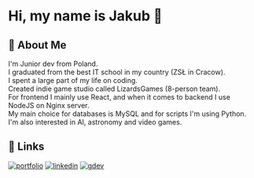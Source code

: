 
# Hi, my name is Jakub 👋

## 🚀 About Me
I'm Junior dev from Poland.  
I graduated from the best IT school in my country (ZSŁ in Cracow).  
I spent a large part of my life on coding.  
Created indie game studio called LizardsGames (8-person team).  
For frontend I mainly use React, and when it comes to backend I use NodeJS on Nginx server.  
My main choice for databases is MySQL and for scripts I'm using Python.  
I'm also interested in AI, astronomy and video games.  

## 🔗 Links
[![portfolio](https://img.shields.io/badge/my_portfolio-ffd700?style=for-the-badge&logo=ko-fi&logoColor=black)](https://korytko.dev)
[![linkedin](https://img.shields.io/badge/linkedin-0A66C2?style=for-the-badge&logo=linkedin&logoColor=white)](https://www.linkedin.com/in/jakub-korytko/)
[![gdev](https://img.shields.io/badge/google%20developer-0F9D58?style=for-the-badge&logo=google&logoColor=white)](https://g.dev/korytko)
